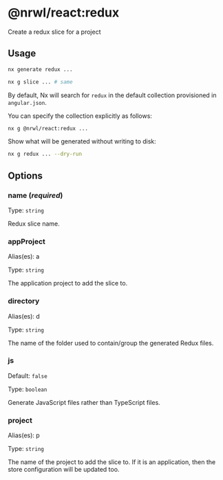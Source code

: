 # @nrwl/react:redux

Create a redux slice for a project

## Usage

```bash
nx generate redux ...
```

```bash
nx g slice ... # same
```

By default, Nx will search for `redux` in the default collection provisioned in `angular.json`.

You can specify the collection explicitly as follows:

```bash
nx g @nrwl/react:redux ...
```

Show what will be generated without writing to disk:

```bash
nx g redux ... --dry-run
```

## Options

### name (_**required**_)

Type: `string`

Redux slice name.

### appProject

Alias(es): a

Type: `string`

The application project to add the slice to.

### directory

Alias(es): d

Type: `string`

The name of the folder used to contain/group the generated Redux files.

### js

Default: `false`

Type: `boolean`

Generate JavaScript files rather than TypeScript files.

### project

Alias(es): p

Type: `string`

The name of the project to add the slice to. If it is an application, then the store configuration will be updated too.
